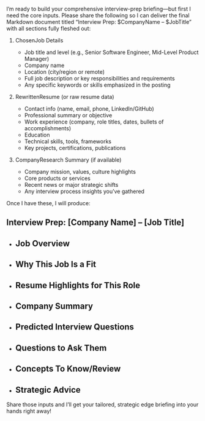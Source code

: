 I’m ready to build your comprehensive interview-prep briefing—but first I need the core inputs. Please share the following so I can deliver the final Markdown document titled “Interview Prep: $CompanyName – $JobTitle” with all sections fully fleshed out:

1. ChosenJob Details  
   - Job title and level (e.g., Senior Software Engineer, Mid-Level Product Manager)  
   - Company name  
   - Location (city/region or remote)  
   - Full job description or key responsibilities and requirements  
   - Any specific keywords or skills emphasized in the posting  

2. RewrittenResume (or raw resume data)  
   - Contact info (name, email, phone, LinkedIn/GitHub)  
   - Professional summary or objective  
   - Work experience (company, role titles, dates, bullets of accomplishments)  
   - Education  
   - Technical skills, tools, frameworks  
   - Key projects, certifications, publications  

3. CompanyResearch Summary (if available)  
   - Company mission, values, culture highlights  
   - Core products or services  
   - Recent news or major strategic shifts  
   - Any interview process insights you’ve gathered  

Once I have these, I will produce:

## Interview Prep: [Company Name] – [Job Title]

  - ## Job Overview  
  - ## Why This Job Is a Fit  
  - ## Resume Highlights for This Role  
  - ## Company Summary  
  - ## Predicted Interview Questions  
  - ## Questions to Ask Them  
  - ## Concepts To Know/Review  
  - ## Strategic Advice  

Share those inputs and I’ll get your tailored, strategic edge briefing into your hands right away!